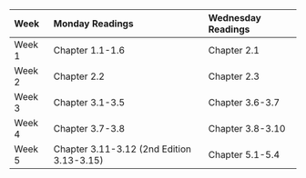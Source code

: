 | Week   | Monday Readings| Wednesday Readings|
| :----- |:---------------|:------------------|
| Week 1 | Chapter 1.1-1.6 | Chapter 2.1 |
| Week 2 | Chapter 2.2 | Chapter 2.3 |
| Week 3 | Chapter 3.1-3.5 | Chapter 3.6-3.7 |
| Week 4 | Chapter 3.7-3.8 | Chapter 3.8-3.10|
| Week 5 | Chapter 3.11-3.12 (2nd Edition 3.13-3.15) | Chapter 5.1-5.4 |
